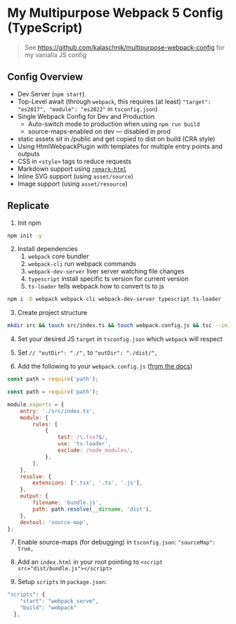 # My Multipurpose Webpack 5 Config (TypeScript)

> See https://github.com/kalaschnik/multipurpose-webpack-config for my vanialla JS config

## Config Overview

- Dev Server (`npm start`)
- Top-Level await (through `webpack`, this requires (at least) `"target": "es2017", "module": "es2022"` in `tsconfig.json`)
- Single Webpack Config for Dev and Production
  - Auto-switch mode to production when using `npm run build`
  - source-maps-enabled on dev — disabled in prod
- static assets sit in /public and get copied to dist on build (CRA style)
- Using HtmlWebpackPlugin with templates for multiple entry points and outputs
- CSS in `<style>` tags to reduce requests
- Markdown support using [`remark-html`](https://webpack.js.org/loaders/remark-loader/)
- Inline SVG support (using `asset/source`)
- Image support (using `asset/resource`)

## Replicate

1. Init npm

```bash
npm init -y
```

2. Install dependencies
   1. `webpack` core bundler
   2. `webpack-cli` run webpack commands
   3. `webpack-dev-server` liver server watching file changes
   4. `typescript` install specific ts version for current version
   5. `ts-loader` tells webpack how to convert ts to js

```bash
npm i -D webpack webpack-cli webpack-dev-server typescript ts-loader
```

3. Create project structure

```bash
mkdir src && touch src/index.ts && touch webpack.config.js && tsc --init
```

4. Set your desired JS `target` in `tsconfig.json` which `webpack` will respect
5. Set `// "outDir": "./",` to `"outDir": "./dist/",`

6. Add the following to your `webpack.config.js` ([from the docs](https://webpack.js.org/guides/typescript/#basic-setup))

```javascript
const path = require('path');

const path = require('path');

module.exports = {
	entry: './src/index.ts',
	module: {
		rules: [
			{
				test: /\.tsx?$/,
				use: 'ts-loader',
				exclude: /node_modules/,
			},
		],
	},
	resolve: {
		extensions: ['.tsx', '.ts', '.js'],
	},
	output: {
		filename: 'bundle.js',
		path: path.resolve(__dirname, 'dist'),
	},
	devtool: 'source-map',
};
```

7. Enable source-maps (for debugging) in `tsconfig.json`: `"sourceMap": true,`

8. Add an `index.html` in your root pointing to `<script src="dist/bundle.js"></script>`

9. Setup `scripts` in `package.json`:

```javascript
"scripts": {
    "start": "webpack serve",
    "build": "webpack"
  },
```
